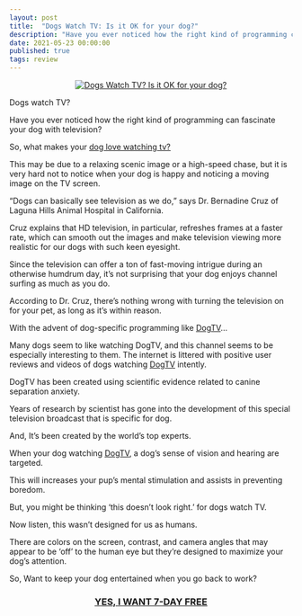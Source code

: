 ```yaml
---
layout: post
title:  "Dogs Watch TV: Is it OK for your dog?"
description: "Have you ever noticed how the right kind of programming can fascinate your dog with television?"
date: 2021-05-23 00:00:00
published: true
tags: review
---
```


<p align="center">
    <a href="https://bit.ly/doglovestv" target="_blank" rel="nofollow">
        <img src="https://i.pinimg.com/564x/74/04/13/7404131609b26c21cec30bc6bb114fdb.jpg" alt="Dogs Watch TV? Is it OK for your dog?" title="Dogs Watch TV? Is it OK for your dog?"  />  
    </a>  
</p>

Dogs watch TV?

Have you ever noticed how the right kind of programming can fascinate your dog with television?

So, what makes your <a href="https://bit.ly/doglovestv" target="_blank" rel="nofollow"><u>dog love watching tv?</u></a>


This may be due to a relaxing scenic image or a high-speed chase, but it is very hard not to notice when your dog is happy and noticing a moving image on the TV screen.

“Dogs can basically see television as we do,” says Dr. Bernadine Cruz of Laguna Hills Animal Hospital in California. 

Cruz explains that HD television, in particular, refreshes frames at a faster rate, which can smooth out the images and make television viewing more realistic for our dogs with such keen eyesight. 

Since the television can offer a ton of fast-moving intrigue during an otherwise humdrum day, it’s not surprising that your dog enjoys channel surfing as much as you do.

According to Dr. Cruz, there’s nothing wrong with turning the television on for your pet, as long as it’s within reason.

With the advent of dog-specific programming like <a href="https://bit.ly/doglovestv" target="_blank" rel="nofollow"><u>DogTV</u></a>...

Many dogs seem to like watching DogTV, and this channel seems to be especially interesting to them. The internet is littered with positive user reviews and videos of dogs watching <a href="https://bit.ly/doglovestv" target="_blank" rel="nofollow"><u>DogTV</u></a> intently.


DogTV has been created using scientific evidence related to canine separation anxiety. 

Years of research by scientist has gone into the development of this special television broadcast that is specific for dog. 

And, It’s been created by the world’s top experts.

When your dog watching <a href="https://bit.ly/doglovestv" target="_blank" rel="nofollow"><u>DogTV</u></a>, a dog’s sense of vision and hearing are targeted. 

This will increases your pup’s mental stimulation and assists in preventing boredom.

But, you might be thinking ‘this doesn’t look right.’ for dogs watch TV.

Now listen, this wasn’t designed for us as humans. 

There are colors on the screen, contrast, and camera angles that may appear to be ‘off’ to the human eye but they’re designed to maximize your dog’s attention.

So, Want to keep your dog entertained when you go back to work?

<h3 align="center">
    <a href="https://bit.ly/doglovestv" target="_blank" rel="nofollow">
        <u>YES, I WANT 7-DAY FREE</u>
    </a>
</h3>

<br><br>